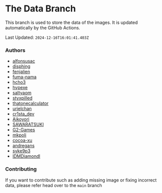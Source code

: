 # The Data Branch
This branch is used to store the data of the images. It is updated automatically by the GitHub Actions.
    
Last Updated: `2024-12-16T16:01:41.403Z`

### Authors
- [alfonsusac](https://github.com/alfonsusac/kawaii-logos-data)
- [disphing](https://drive.google.com/drive/folders/1Hy1_pAWx95QTv1nZFKUl96GImq4iKdf8)
- [fenjalien](undefined)
- [fuma-nama](undefined)
- [hcho3](https://github.com/hcho3/XGBoostVTuberLogo)
- [hvpexe](https://github.com/hvpexe/ProgrammingVTuberLogos-VisualStudio/)
- [saltyaom](undefined)
- [styxpilled](undefined)
- [thatonecalculator](undefined)
- [urielchan](https://github.com/Urielchan/logosVtuberVER)
- [cr1sta_dev](https://github.com/Crysta1221/tech_logos)
- [Aikoyori](https://github.com/Aikoyori/ProgrammingVTuberLogos)
- [SAWARATSUKI](https://github.com/SAWARATSUKI/KawaiiLogos)
- [G2-Games](https://github.com/G2-Games/fun-logos)
- [mkpoli](https://github.com/mkpoli/VTuber-Styled-Logos)
- [cocoa-xu](https://github.com/cocoa-xu/ProgrammingVTuberLogos-BEAM)
- [andregans](https://github.com/andregans/code_logotype)
- [syke9p3](https://github.com/syke9p3/Syke-VTuber-Icons)
- [lDMDiamondl](https://github.com/lDMDiamondl/ProgrammingVTuberLogosKR)

### Contributing

If you want to contribute such as adding missing image or fixing incorrect data, please refer head over to the `main` branch